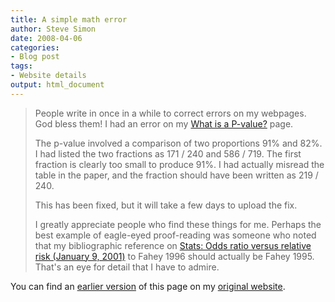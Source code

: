 ```yaml
---
title: A simple math error
author: Steve Simon
date: 2008-04-06
categories:
- Blog post
tags:
- Website details
output: html_document
---
```

> People write in once in a while to correct errors on my webpages. God
> bless them! I had an error on my [What is a
> P-value?](../08a/www.childrensmercy.org/definitions/pvalue.htm) page.
>
> The p-value involved a comparison of two proportions 91% and 82%. I
> had listed the two fractions as 171 / 240 and 586 / 719. The first
> fraction is clearly too small to produce 91%. I had actually misread
> the table in the paper, and the fraction should have been written as
> 219 / 240.
>
> This has been fixed, but it will take a few days to upload the fix.
>
> I greatly appreciate people who find these things for me. Perhaps the
> best example of eagle-eyed proof-reading was someone who noted that my
> bibliographic reference on [Stats: Odds ratio versus relative risk
> (January 9, 2001)](../journal/oddsratio.asp) to Fahey 1996 should
> actually be Fahey 1995. That's an eye for detail that I have to
> admire.

You can find an [earlier version][sim1] of this page on my [original website][sim2].

[sim1]: http://www.pmean.com/08/MathError.html
[sim2]: http://www.pmean.com/original_site.html
